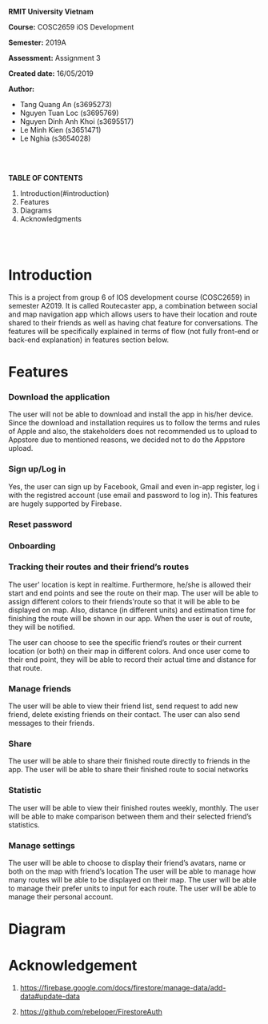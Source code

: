  **RMIT University Vietnam**
 
 **Course:** COSC2659 iOS Development
 
 **Semester:** 2019A
 
 **Assessment:** Assignment 3
 
 **Created date:** 16/05/2019
 
 **Author:** 
   -  Tang Quang An (s3695273)
   -  Nguyen Tuan Loc (s3695769)
   -  Nguyen Dinh Anh Khoi (s3695517)
   -  Le Minh Kien (s3651471)
   -  Le Nghia (s3654028)
   
<br/>
<br/>

 **TABLE OF CONTENTS**
 1. Introduction(#introduction)
 2. Features
 3. Diagrams
 4. Acknowledgments
 
<br/>
<br/>

# Introduction
  This is a project from group 6 of IOS development course (COSC2659) in semester A2019. It is called Routecaster app, a combination 
  between social and map navigation app which allows users to have their location and route shared to their friends as well as having chat
  feature for conversations. The features will be specifically explained in terms of flow (not fully front-end or back-end explanation) in
  features section below.

# Features
 ###  Download the application
 
   The user will not be able to download and install the app in his/her device. Since the download and installation requires us to 
   follow the terms and rules of Apple and also, the stakeholders does not recommended us to upload to Appstore due to mentioned 
   reasons, we decided not to do the Appstore upload.

 ###  Sign up/Log in
 
   Yes, the user can sign up by Facebook, Gmail and even in-app register, log i with the registred account (use email and password 
   to log in). This features are hugely supported by Firebase.

 ###  Reset password 

 ###  Onboarding

 ###  Tracking their routes and their friend’s routes
The user' location is kept in realtime. Furthermore, he/she is allowed their start and end points and see the route on their map. The user will be able to assign different colors to their friends'route so that it will be able to be displayed on map. Also, distance (in different units) and estimation time for finishing the route will be shown in our app. When the user is out of route, they will be notified.

The user can choose to see the specific friend’s routes or their current location (or both) on their map in different colors. And once user come to their end point, they will be able to record their actual time and distance for that route.

  ###  Manage friends
The user will be able to view their friend list, send request to add new friend, delete existing friends on their contact.
The user can also send messages to their friends.

  ###  Share
The user will be able to share their finished route directly to friends in the app.
The user will be able to share their finished route to social networks

 ###  Statistic
The user will be able to view their finished routes weekly, monthly.
The user will be able to make comparison between them and their selected friend’s statistics.

 ###  Manage settings
The user will be able to choose to display their friend’s avatars, name or both on the map with friend’s location
The user will be able to manage how many routes will be able to be displayed on their map.
The user will be able to manage their prefer units to input for each route.
The user will be able to manage their personal account.

# Diagram

# Acknowledgement
   1. https://firebase.google.com/docs/firestore/manage-data/add-data#update-data
   
   2. https://github.com/rebeloper/FirestoreAuth

